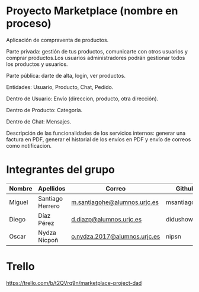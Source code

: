 # Proyecto Marketplace (nombre en proceso)
Aplicación de compraventa de productos.

Parte privada: gestión de tus productos, comunicarte con otros usuarios y comprar productos.Los usuarios administradores podrán gestionar todos los productos y usuarios.

Parte pública: darte de alta, login, ver productos.

Entidades: Usuario, Producto, Chat, Pedido.

Dentro de Usuario: Envío (direccion, producto, otra dirección).

Dentro de Producto: Categoría.

Dentro de Chat: Mensajes.

Descripción de las funcionalidades de los servicios internos: generar una factura en PDF, generar el historial de los envíos en PDF y envío de correos como notificacion.

# Integrantes del grupo
Nombre | Apellidos | Correo | Github 
--- | --- | --- | --- 
Miguel | Santiago Herrero | m.santiagohe@alumnos.urjc.es | msantiagocsb
Diego | Díaz Pérez | d.diazp@alumnos.urjc.es | didushow
Oscar | Nydza Nicpoñ | o.nydza.2017@alumnos.urjc.es | nipsn

# Trello
https://trello.com/b/t2QVrq9n/marketplace-project-dad

